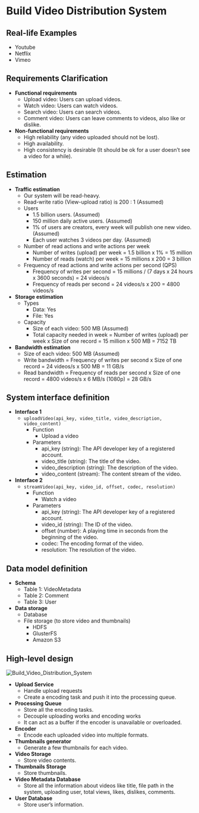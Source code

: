 # Build Video Distribution System

## Real-life Examples
- Youtube
- Netflix
- Vimeo

## Requirements Clarification
- **Functional requirements**
   - Upload video: Users can upload videos.
   - Watch video: Users can watch videos.
   - Search video: Users can search videos.
   - Comment video: Users can leave comments to videos, also like or dislike.
- **Non-functional requirements**
   - High reliability (any video uploaded should not be lost).
   - High availability.
   - High consistency is desirable (It should be ok for a user doesn’t see a video for a while).

## Estimation
- **Traffic estimation**
   - Our system will be read-heavy.
   - Read-write ratio (View-upload ratio) is 200 : 1 (Assumed)
   - Users
      - 1.5 billion users. (Assumed)
      - 150 million daily active users. (Assumed)
      - 1% of users are creators, every week will publish one new video. (Assumed)
      - Each user watches 3 videos per day. (Assumed)
   - Number of read actions and write actions per week
      - Number of writes (upload) per week = 1.5 billion x 1% = 15 million
      - Number of reads (watch) per week = 15 millions x 200 = 3 billion
   - Frequency of read actions and write actions per second (QPS)
      - Frequency of writes per second = 15 millions / (7 days x 24 hours x 3600 seconds) = 24 videos/s
      - Frequency of reads per second = 24 videos/s x 200 = 4800 videos/s
- **Storage estimation**
   - Types
      - Data: Yes
      - File: Yes
   - Capacity
      - Size of each video: 500 MB (Assumed)
      - Total capacity needed in week = Number of writes (upload) per week x Size of one record = 15 million x 500 MB = 7152 TB
- **Bandwidth estimation**
   - Size of each video: 500 MB (Assumed)
   - Write bandwidth = Frequency of writes per second x Size of one record = 24 videos/s x 500 MB = 11 GB/s
   - Read bandwidth = Frequency of reads per second x Size of one record = 4800 videos/s x 6 MB/s (1080p) = 28 GB/s

## System interface definition
- **Interface 1**
   - `uploadVideo(api_key, video_title, video_description, video_content)`
      - Function
         - Upload a video
      - Parameters
         - api_key (string): The API developer key of a registered account.
         - video_title (string): The title of the video.
         - video_description (string): The description of the video.
         - video_content (stream): The content stream of the video.
- **Interface 2**
   - `streamVideo(api_key, video_id, offset, codec, resolution)`
      - Function
         - Watch a video
      - Parameters
         - api_key (string): The API developer key of a registered account.
         - video_id (string): The ID of the video.
         - offset (number): A playing time in seconds from the beginning of the video.
         - codec: The encoding format of the video.
         - resolution: The resolution of the video.

## Data model definition
- **Schema**
   - Table 1: VideoMetadata
   - Table 2: Comment
   - Table 3: User
- **Data storage**
   - Database
   - File storage (to store video and thumbnails)
      - HDFS
      - GlusterFS
      - Amazon S3

## High-level design

![Build_Video_Distribution_System](https://user-images.githubusercontent.com/8989447/117078614-6f59fc80-acf7-11eb-8f51-81e5baacd007.png)

- **Upload Service**
   - Handle upload requests
   - Create a encoding task and push it into the processing queue.
- **Processing Queue**
   - Store all the encoding tasks.
   - Decouple uploading works and encoding works
   - It can act as a buffer if the encoder is unavailable or overloaded.
- **Encoder**
   - Encode each uploaded video into multiple formats.
- **Thumbnails generator**
   - Generate a few thumbnails for each video.
- **Video Storage**
   - Store video contents.
- **Thumbnails Storage**
   - Store thumbnails.
- **Video Metadata Database**
   - Store all the information about videos like title, file path in the system, uploading user, total views, likes, dislikes, comments.
- **User Database**
   - Store user’s information.
